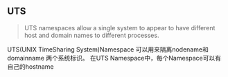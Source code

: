 ## UTS

> UTS namespaces allow a single system to appear to have different host and domain names to different processes.

UTS(UNIX TimeSharing System)Namespace 可以用来隔离nodename和domainname 两个系统标识。
在UTS Namespace中，每个Namespace可以有自己的hostname